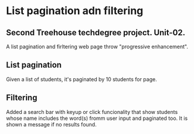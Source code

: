 # List pagination adn filtering
## Second Treehouse techdegree project. Unit-02.

A list pagination and firltering web page throw "progressive enhancement".

## List pagination
Given a list of students, it's paginated by 10 students for page.

## Filtering
Added a search bar with keyup or click funcionality that show students whose name includes the word(s) fromm user input and paginated too. It is shown a message if no results found.